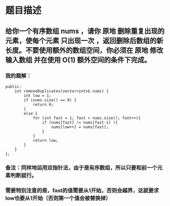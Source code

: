 # 题目描述
## 给你一个有序数组 nums ，请你 原地 删除重复出现的元素，使每个元素 只出现一次 ，返回删除后数组的新长度。不要使用额外的数组空间，你必须在 原地 修改输入数组 并在使用 O(1) 额外空间的条件下完成。
### 我的题解：
```class Solution {
public:
    int removeDuplicates(vector<int>& nums) {
        int low = 1;
        if (nums.size() == 0) {
            return 0;
        }
        else {    
            for (int fast = 1; fast < nums.size(); fast++){
                if (nums[fast] != nums[fast-1] ){
                    nums[low++] = nums[fast];                  
                }
            }
            return low;
        }
    }
};
```

### **备注**：同样地运用双指针法，由于是有序数组，所以只要和前一个元素判断就行。
### 需要特别注意的是，fast的值需要从1开始，否则会越界，这就要求low也要从1开始（否则第一个值会被替换掉）